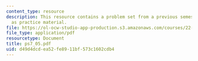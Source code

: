 ```yaml
---
content_type: resource
description: This resource contains a problem set from a previous semester, provided
  as practice material.
file: https://ol-ocw-studio-app-production.s3.amazonaws.com/courses/22-611j-introduction-to-plasma-physics-i-fall-2006/d49d4dcdea52fe8911bf573c1602cdb4_ps7_05.pdf
file_type: application/pdf
resourcetype: Document
title: ps7_05.pdf
uid: d49d4dcd-ea52-fe89-11bf-573c1602cdb4
---
```

